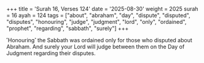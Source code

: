 +++
title = 'Surah 16, Verses 124'
date = '2025-08-30'
weight = 2025
surah = 16
ayah = 124
tags = ["about", "abraham", "day", "dispute", "disputed", "disputes", "honouring", "judge", "judgment", "lord", "only", "ordained", "prophet", "regarding", "sabbath", "surely"]
+++

˹Honouring˺ the Sabbath was ordained only for those who disputed about Abraham. And surely your Lord will judge between them on the Day of Judgment regarding their disputes.